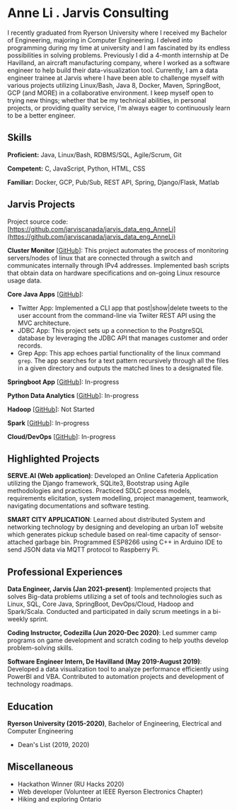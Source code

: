 # Anne Li . Jarvis Consulting

I recently graduated from Ryerson University where I received my Bachelor of Engineering, majoring in Computer Engineering. I delved into programming during my time at university and I am fascinated by its endless possibilities in solving problems. Previously I did a 4-month internship at De Havilland, an aircraft manufacturing company, where I worked as a software engineer to help build their data-visualization tool. Currently, I am a data engineer trainee at Jarvis where I have been able to challenge myself with various projects utilizing Linux/Bash, Java 8, Docker, Maven, SpringBoot, GCP (and MORE) in a collaborative environment. I keep myself open to trying new things; whether that be my technical abilities, in personal projects, or providing quality service, I'm always eager to continuously learn to be a better engineer.

## Skills

**Proficient:** Java, Linux/Bash, RDBMS/SQL, Agile/Scrum, Git

**Competent:** C, JavaScript, Python, HTML, CSS

**Familiar:** Docker, GCP, Pub/Sub, REST API, Spring, Django/Flask, Matlab

## Jarvis Projects

Project source code: [https://github.com/jarviscanada/jarvis_data_eng_AnneLi](https://github.com/jarviscanada/jarvis_data_eng_AnneLi)


**Cluster Monitor** [[GitHub](https://github.com/jarviscanada/jarvis_data_eng_AnneLi/tree/master/linux_sql)]: This project automates the process of monitoring servers/nodes of linux that are connected through a switch and communicates internally through IPv4 addresses. Implemented bash scripts that obtain data on hardware specifications and on-going Linux resource usage data.

**Core Java Apps** [[GitHub](https://github.com/jarviscanada/jarvis_data_eng_AnneLi/tree/master/core_java)]:
      
  - Twitter App: Implemented a CLI app that post|show|delete tweets to the user account from the command-line via Twiiter REST API using the MVC architecture.
  - JDBC App: This project sets up a connection to the PostgreSQL database by leveraging the JDBC API that manages customer and order records.
  - Grep App: This app echoes partial functionality of the linux command `grep`. The app searches for a text pattern recursively through all the files in a given directory and outputs the matched lines to a designated file.

**Springboot App** [[GitHub](https://github.com/jarviscanada/jarvis_data_eng_AnneLi/tree/master/springboot)]: In-progress

**Python Data Analytics** [[GitHub](https://github.com/jarviscanada/jarvis_data_eng_AnneLi/tree/master/python_data_anlytics)]: In-progress

**Hadoop** [[GitHub](https://github.com/jarviscanada/jarvis_data_eng_AnneLi/tree/master/hadoop)]: Not Started

**Spark** [[GitHub](https://github.com/jarviscanada/jarvis_data_eng_AnneLi/tree/master/spark)]: In-progress

**Cloud/DevOps** [[GitHub](https://github.com/jarviscanada/jarvis_data_eng_AnneLi/tree/master/cloud_devops)]: In-progress


## Highlighted Projects
**SERVE.AI (Web application)**: Developed an Online Cafeteria Application utilizing the Django framework, SQLite3, Bootstrap using Agile methodologies and practices. Practiced SDLC process models, requirements elicitation, system modelling, project management, teamwork, navigating documentations and software testing.

**SMART CITY APPLICATION**: Learned about distributed System and networking technology by designing and developing an urban IoT website which generates pickup schedule based on real-time capacity of sensor-attached garbage bin. Programmed ESP8266 using C++ in Arduino IDE to send JSON data via MQTT protocol to Raspberry Pi.


## Professional Experiences

**Data Engineer, Jarvis (Jan 2021-present)**: Implemented projects that solves Big-data problems utilizing a set of tools and technologies such as Linux, SQL, Core Java, SpringBoot, DevOps/Cloud, Hadoop and Spark/Scala. Conducted and participated in daily scrum meetings in a bi-weekly sprint.

**Coding Instructor, Codezilla (Jun 2020-Dec 2020)**: Led summer camp programs on game development and scratch coding to help youths develop problem-solving skills.

**Software Engineer Intern, De Havilland (May 2019-August 2019)**: Developed a data visualization tool to analyze performance efficiently using PowerBI and VBA. Contributed to automation projects and development of technology roadmaps.


## Education
**Ryerson University (2015-2020)**, Bachelor of Engineering, Electrical and Computer Engineering
- Dean's List (2019, 2020)


## Miscellaneous
- Hackathon Winner (RU Hacks 2020)
- Web developer (Volunteer at IEEE Ryerson Electronics Chapter)
- Hiking and exploring Ontario